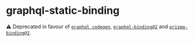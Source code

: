 # graphql-static-binding

⚠️ Deprecated in favour of [`graphql codegen`](https://oss.prisma.io/graphql-cli/common-workflows#code-generation), [`graphql-binding@2`](https://github.com/graphql-binding/graphql-binding) and [`prisma-binding@2`](https://github.com/graphcool/prisma-binding).
